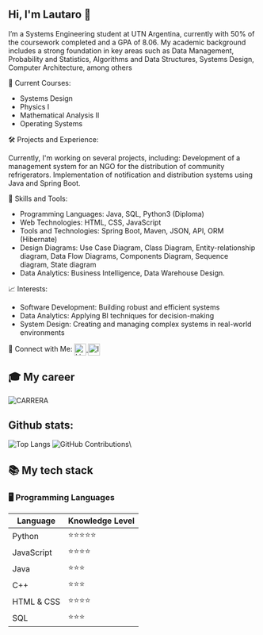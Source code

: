 ## Hi, I'm Lautaro 👋

I’m a Systems Engineering student at UTN Argentina, currently with 50% of the coursework completed and a GPA of 8.06. My academic background includes a strong foundation in key areas such as Data Management, Probability and Statistics, Algorithms and Data Structures, Systems Design, Computer Architecture, among others

📖 Current Courses:
- Systems Design
- Physics I
- Mathematical Analysis II
- Operating Systems

🛠️ Projects and Experience:

Currently, I'm working on several projects, including:
Development of a management system for an NGO for the distribution of community refrigerators.
Implementation of notification and distribution systems using Java and Spring Boot.

🧩 Skills and Tools:
- Programming Languages: Java, SQL, Python3 (Diploma)
- Web Technologies: HTML, CSS, JavaScript
- Tools and Technologies: Spring Boot, Maven, JSON, API, ORM (Hibernate)
- Design Diagrams: Use Case Diagram, Class Diagram, Entity-relationship diagram, Data Flow Diagrams, Components Diagram, Sequence diagram, State diagram
- Data Analytics: Business Intelligence, Data Warehouse Design.

📈 Interests:
- Software Development: Building robust and efficient systems
- Data Analytics: Applying BI techniques for decision-making
- System Design: Creating and managing complex systems in real-world environments

🔗 Connect with Me:
<a href="https://www.linkedin.com/in/lautaro-romero-7a31612b8/" target="_blank">
  <img src="https://img.icons8.com/ios-filled/24/ffffff/linkedin.png" alt="LinkedIn" style="vertical-align:middle; width:24px; height:24px;" />
</a>
<a href="https://www.instagram.com/lautaro.romero.21" target="_blank">
  <img src="https://img.icons8.com/ios-filled/24/ffffff/instagram-new.png" alt="Instagram" style="vertical-align:middle; width:24px; height:24px;" />
</a>

## 🎓 My career

![CARRERA](https://github.com/user-attachments/assets/57b320a5-21d4-42bb-9bdc-f15a159a38ca)

## Github stats:

![Top Langs](https://github-readme-stats.vercel.app/api/top-langs/?username=LautaroRomero21&layout=compact&theme=dark) ![GitHub Contributions](https://github-readme-streak-stats.herokuapp.com/?user=LautaroRomero21&theme=dark)\

## 📚 My tech stack

### 🖥️ Programming Languages

| Language      | Knowledge Level |
|---------------|------------------|
| Python        | ⭐⭐⭐⭐⭐           |
| JavaScript    | ⭐⭐⭐⭐            |
| Java          | ⭐⭐⭐             |
| C++           | ⭐⭐⭐             |
| HTML & CSS    | ⭐⭐⭐⭐            |
| SQL           | ⭐⭐⭐             |

